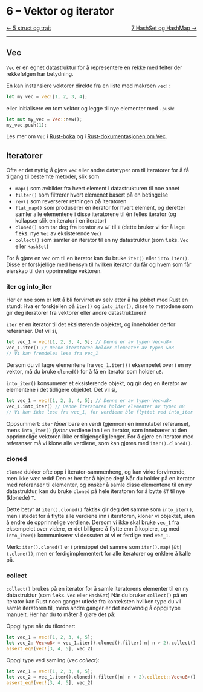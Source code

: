 # 6 – Vektor og iterator

<span style="justify-content: space-between; display: flex"><span>
    [← 5 struct og trait](./5-struct-og-trait.md)
</span> <span>
    [7 HashSet og HashMap →](./7-hashset-og-hashmap.md)
</span></span>

___

## Vec
`Vec` er en egnet datastruktur for å representere en rekke med felter der rekkefølgen har betydning.

En kan instansiere vektorer direkte fra en liste med makroen `vec!`:
```rust
let my_vec = vec![1, 2, 3, 4];
```

eller initialisere en tom vektor og legge til nye elementer med `.push`:
```rust
let mut my_vec = Vec::new();
my_vec.push(1);
```

Les mer om `Vec` i [Rust-boka](https://doc.rust-lang.org/book/ch08-01-vectors.html) og i
[Rust-dokumentasjonen om Vec](https://doc.rust-lang.org/std/vec/struct.Vec.html).

## Iteratorer
Ofte er det nyttig å gjøre `Vec` eller andre datatyper om til iteratorer for å få tilgang til bestemte metoder, slik som
- `map()` som avbilder fra hvert element i datastrukturen til noe annet
- `filter()` som filtrerer hvert elemenet basert på en betingelse
- `rev()` som reverserer retningen på iteratoren
- `flat_map()` som produserer en iterator for hvert element, og deretter samler alle elementene i disse iteratorene
  til én felles iterator (og kollapser slik en iterator i en iterator)
- `cloned()` som tar deg fra iterator av `&T` til `T` (dette bruker vi for å lage f.eks. nye `Vec` av eksisterende `Vec`)
- `collect()` som samler en iterator til en ny datastruktur (som f.eks. `Vec` eller `HashSet`)

For å gjøre en `Vec` om til en iterator kan du bruke `iter()` eller `into_iter()`. Disse er forskjellige med hensyn til
hvilken iterator du får og hvem som får eierskap til den opprinnelige vektoren.

### iter og into_iter

Her er noe som er lett å bli forvirret av selv etter å ha jobbet med Rust en stund: Hva er forskjellen på `iter()` og
`into_iter()`, disse to metodene som gir deg iteratorer fra vektorer eller andre datastrukturer?

`iter` er en iterator til det eksisterende objektet, og inneholder derfor referanser. Det vil si,

```rust
let vec_1 = vec![1, 2, 3, 4, 5]; // Denne er av typen Vec<u8>
vec_1.iter() // Denne iteratoren holder elementer av typen &u8
// Vi kan fremdeles lese fra vec_1
```

Dersom du vil lagre elementene fra `vec_1.iter()` i eksempelet over i en ny vektor, må du bruke `cloned()` for å få en
iterator som holder `u8`.

`into_iter()` konsumerer et eksisterende objekt, og gir deg en iterator av elementene i det tidligere objektet. Det vil si,

```rust
let vec_1 = vec![1, 2, 3, 4, 5]; // Denne er av typen Vec<u8>
vec_1.into_iter() // Denne iteratoren holder elementer av typen u8
// Vi kan ikke lese fra vec_1, for verdiene ble flyttet ved into_iter
```

Oppsummert: `iter` _låner_ bare en verdi (gjennom en immutabel referanse), mens `into_iter()` _flytter_ verdiene inn i
en iterator, som innebærer at den opprinnelige vektoren ikke er tilgjengelig lenger. For å gjøre en iterator med
referanser må vi klone alle verdiene, som kan gjøres med `iter().cloned()`.

### cloned
`cloned` dukker ofte opp i iterator-sammenheng, og kan virke forvirrende, men ikke vær redd! Den er her for å hjelpe deg!
Når du holder på en iterator med referanser til elementer, og ønsker å samle disse elementene til en ny datastruktur,
kan du bruke `cloned` på hele iteratoren for å bytte `&T` til nye (klonede) `T`.

Dette betyr at `iter().cloned()` faktisk gir deg det samme som `into_iter()`, men i stedet for å flytte alle verdiene
inn i iteratoren, kloner vi objektet, uten å endre de opprinnelige verdiene. Dersom vi ikke skal bruke `vec_1` fra
eksempelet over videre, er det billigere å flytte enn å kopiere, og med `into_iter()` kommuniserer vi dessuten at vi
er ferdige med `vec_1`.

Merk: `iter().cloned()` er i prinsippet det samme som `iter().map(|&t| t.clone())`, men er ferdigimplementert for alle
iteratorer og enklere å kalle på.

### collect
`collect()` brukes på en iterator for å samle iteratorens elementer til en ny datastruktur (som f.eks. `Vec` eller `HashSet`)
Når du bruker `collect()` på en iterator kan Rust noen ganger utlede fra konteksten hvilken type du vil samle
iteratoren til, mens andre ganger er det nødvendig å oppgi type manuelt. Her har du to måter å gjøre det på:

Oppgi type når du tilordner:
```rust
let vec_1 = vec![1, 2, 3, 4, 5];
let vec_2: Vec<u8> = vec_1.iter().cloned().filter(|n| n > 2).collect();
assert_eq!(vec![3, 4, 5], vec_2)
```

Oppgi type ved samling (vec *collect*):
```rust
let vec_1 = vec![1, 2, 3, 4, 5];
let vec_2 = vec_1.iter().cloned().filter(|n| n > 2).collect::Vec<u8>();
assert_eq!(vec![3, 4, 5], vec_2)
```